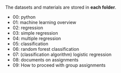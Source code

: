 The datasets and materials are stored in **each folder**.
* 00: python
* 01: machine learning overview
* 02: regression
* 03: simple regression
* 04: multiple regression
* 05: classification
* 06: random forest classification
* 07: (classification algorithm) logistic regression
* 08: documents on assignments
* 09: How to proceed with group assignments
